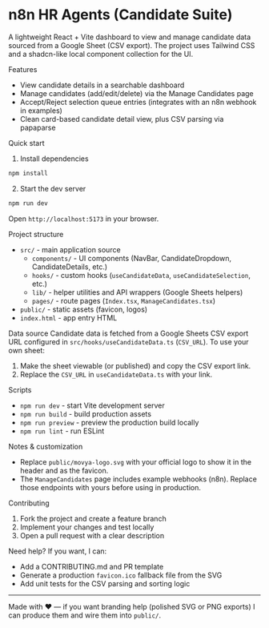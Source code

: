 # n8n HR Agents (Candidate Suite)

A lightweight React + Vite dashboard to view and manage candidate data sourced from a Google Sheet (CSV export). The project uses Tailwind CSS and a shadcn-like local component collection for the UI.

Features
- View candidate details in a searchable dashboard
- Manage candidates (add/edit/delete) via the Manage Candidates page
- Accept/Reject selection queue entries (integrates with an n8n webhook in examples)
- Clean card-based candidate detail view, plus CSV parsing via papaparse

Quick start
1. Install dependencies

```bash
npm install
```

2. Start the dev server

```bash
npm run dev
```

Open `http://localhost:5173` in your browser.

Project structure
- `src/` - main application source
	- `components/` - UI components (NavBar, CandidateDropdown, CandidateDetails, etc.)
	- `hooks/` - custom hooks (`useCandidateData`, `useCandidateSelection`, etc.)
	- `lib/` - helper utilities and API wrappers (Google Sheets helpers)
	- `pages/` - route pages (`Index.tsx`, `ManageCandidates.tsx`)
- `public/` - static assets (favicon, logos)
- `index.html` - app entry HTML

Data source
Candidate data is fetched from a Google Sheets CSV export URL configured in `src/hooks/useCandidateData.ts` (`CSV_URL`). To use your own sheet:

1. Make the sheet viewable (or published) and copy the CSV export link.
2. Replace the `CSV_URL` in `useCandidateData.ts` with your link.

Scripts
- `npm run dev` - start Vite development server
- `npm run build` - build production assets
- `npm run preview` - preview the production build locally
- `npm run lint` - run ESLint

Notes & customization
- Replace `public/movya-logo.svg` with your official logo to show it in the header and as the favicon.
- The `ManageCandidates` page includes example webhooks (n8n). Replace those endpoints with yours before using in production.

Contributing
1. Fork the project and create a feature branch
2. Implement your changes and test locally
3. Open a pull request with a clear description

Need help?
If you want, I can:
- Add a CONTRIBUTING.md and PR template
- Generate a production `favicon.ico` fallback file from the SVG
- Add unit tests for the CSV parsing and sorting logic

---
Made with ♥ — if you want branding help (polished SVG or PNG exports) I can produce them and wire them into `public/`.